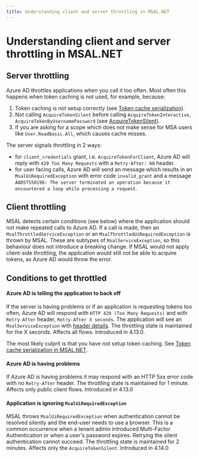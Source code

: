 ```yaml
---
title: Understanding client and server throttling in MSAL.NET
---
```


# Understanding client and server throttling in MSAL.NET

## Server throttling

Azure AD throttles applications when you call it too often. Most often this happens when token caching is not used, for example, because:

1. Token caching is not setup correctly (see [Token cache serialization](/azure/active-directory/develop/msal-net-token-cache-serialization)).
2. Not calling `AcquireTokenSilent` before calling `AcquireTokenInteractive`, `AcquireTokenByUsernamePassword` (see [AcquireTokenSilent](https://github.com/AzureAD/microsoft-authentication-library-for-dotnet/wiki/AcquireTokenSilentAsync-using-a-cached-token)).
3. If you are asking for a scope which does not make sense for MSA users like `User.ReadBasic.All`, which causes cache misses.


The server signals throttling in 2 ways: 

- for `client_credentials` grant, i.e. `AcquireTokenForClient`, Azure AD will reply with `429 Too Many Requests` with a `Retry-After: 60` header.
- for user facing calls, Azure AD will send an message which results in an `MsalUiRequiredException` with error code `invalid_grant` and a message `AADSTS50196: The server terminated an operation because it encountered a loop while processing a request`.

## Client throttling

MSAL detects certain conditions (see below) where the application should not make repeated calls to Azure AD. If a call is made, then an `MsalThrottledServiceException` or an `MsalThrottledUiRequiredException` is thrown by MSAL. These are subtypes of `MsalServiceException`, so this behaviour does not introduce a breaking change. If MSAL would not apply client-side throttling, the application would still not be able to acquire tokens, as Azure AD would throw the error.

## Conditions to get throttled

#### Azure AD is telling the application to back off

If the server is having problems or if an application is requesting tokens too often, Azure AD will respond with `HTTP 429 (Too Many Requests)` and with `Retry-After` header, `Retry-After X seconds`. The application will see an `MsalServiceException` with [header details](https://github.com/AzureAD/microsoft-authentication-library-for-dotnet/wiki/retry-after). The throttling state is maintained for the X seconds. Affects all flows. Introduced in 4.13.0.

The most likely culprit is that you have not setup token caching. See [Token cache serialization in MSAL.NET](/azure/active-directory/develop/msal-net-token-cache-serialization).

#### Azure AD is having problems

If Azure AD is having problems it may respond with an HTTP 5xx error code with no `Retry-After` header. The throttling state is maintained for 1 minute. Affects only public client flows. Introduced in 4.13.0

#### Application is ignoring `MsalUiRequiredException`

MSAL throws `MsalUiRequiredException` when authentication cannot be resolved silently and the end-user needs to use a browser. This is a common occurrence when a tenant admin introduced Multi-Factor Authentication or when a user's password expires. Retrying the silent authentication cannot succeed. The throttling state is maintained for 2 minutes. Affects only the `AcquireTokenSilent`. Introduced in 4.14.0

